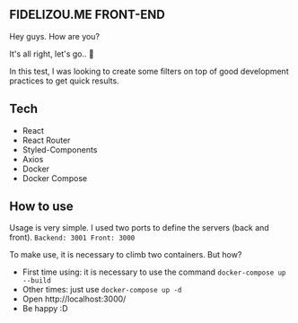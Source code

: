 ## FIDELIZOU.ME FRONT-END
Hey guys. How are you?

It's all right, let's go.. 🚀

In this test, I was looking to create some filters on top of good development practices to get quick results.

## Tech
- React
- React Router
- Styled-Components
- Axios
- Docker
- Docker Compose

## How to use
Usage is very simple. I used two ports to define the servers (back and front).
` Backend: 3001
  Front: 3000 `

To make use, it is necessary to climb two containers. But how?
  - First time using: it is necessary to use the command ` docker-compose up --build `
  - Other times: just use `docker-compose up -d `
  - Open http://localhost:3000/
  - Be happy :D
